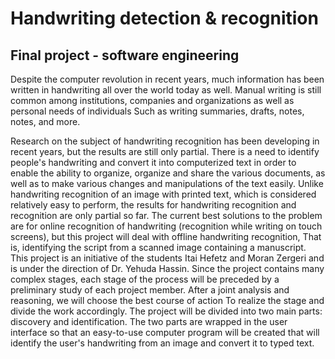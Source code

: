 # Handwriting detection & recognition
## Final project - software engineering

Despite the computer revolution in recent years, much information has been written in handwriting all over the world today as well.
Manual writing is still common among institutions, companies and organizations as well as personal needs of individuals
Such as writing summaries, drafts, notes, notes, and more.

Research on the subject of handwriting recognition has been developing in recent years, but the results are still only partial. There is a need to identify people's handwriting and convert it into computerized text in order to enable the ability to organize, organize and share the various documents, as well as to make various changes and manipulations of the text easily.
Unlike handwriting recognition of an image with printed text, which is considered relatively easy to perform, the results for handwriting recognition and recognition are only partial so far. The current best solutions to the problem are for online recognition of handwriting (recognition while writing on touch screens), but this project will deal with offline handwriting recognition,
That is, identifying the script from a scanned image containing a manuscript.
This project is an initiative of the students Itai Hefetz and Moran Zergeri and is under the direction of Dr. Yehuda Hassin. Since the project contains many complex stages, each stage of the process will be preceded by a preliminary study of each project member. After a joint analysis and reasoning, we will choose the best course of action
To realize the stage and divide the work accordingly.
The project will be divided into two main parts: discovery and identification.
The two parts are wrapped in the user interface so that an easy-to-use computer program will be created that will identify the user's handwriting from an image and convert it to typed text.
